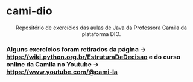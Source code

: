 # cami-dio
<p align="center"> Repositório de exercícios das aulas de Java da Professora Camila da plataforma DIO. </p>

### Alguns exercícios foram retirados da página -> https://wiki.python.org.br/EstruturaDeDecisao e do curso online da Camila no Youtube -> https://www.youtube.com/@cami-la

